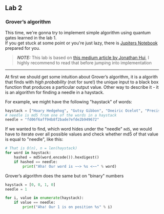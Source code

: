 

## Lab 2

###  Grover’s algorithm

This time, we're gonna try to implement simple algorithm using quantum gates learned in the lab 1.  
If you get stuck at some point or you're just lazy, there is [Jupiters Notebook](quantum3.ipynb) prepared for you.

> **_NOTE:_**  This lab is based on [this medium article by Jonathan Hui](https://medium.com/@jonathan_hui/qc-grovers-algorithm-cd81e61cf248), I highly recommend to read that before jumping into implementation

-----

At first we should get some intuition about Grover’s algorithm, it is a algorith that finds with *high probability* (not for sure!) the unique input to a black box function that produces a particular output value. Other way to describe it - it is an algorithm for finding a needle in a haystack.

For example, we might have the following "haystack" of words:
```python
haystack = ["Hoary Hedgehog", "Gutsy Gibbon", "Oneiric Ocelot", "Precise Pangolin"]
# needle is md5 from one of the words in a haystack
needle = "fd06f6aff94b8f2bade7efde2b949672"
```

If we wanted to find, which word hides under the "needle" `md5`, we would have to iterate over all possible values and check whether md5 of that value is equal to "needle", like this:  

```python
# That is O(n), n = len(haystack)
for word in haystack:
    hashed = md5(word.encode()).hexdigest()
    if hashed == needle:
        print("Aha! Our word is ~~> %s <~~" % word)   
```  

Grover’s algorithm does the same but on "binary" numbers
```python
haystack = [0, 0, 1, 0]
needle = 1

for i, value in enumerate(haystack):
    if value == needle:
        print("Aha! Our 1 is on position %s" % i)
```
